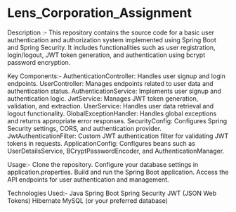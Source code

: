 # Lens_Corporation_Assignment

Description :- This repository contains the source code for a basic user authentication and authorization system implemented using Spring Boot and Spring Security. It includes functionalities such as user registration, login/logout, JWT token generation, and authentication using bcrypt password encryption.


Key Components:-
AuthenticationController: Handles user signup and login endpoints.
UserController: Manages endpoints related to user data and authentication status.
AuthenticationService: Implements user signup and authentication logic.
JwtService: Manages JWT token generation, validation, and extraction.
UserService: Handles user data retrieval and logout functionality.
GlobalExceptionHandler: Handles global exceptions and returns appropriate error responses.
SecurityConfig: Configures Spring Security settings, CORS, and authentication provider.
JwtAuthenticationFilter: Custom JWT authentication filter for validating JWT tokens in requests.
ApplicationConfig: Configures beans such as UserDetailsService, BCryptPasswordEncoder, and AuthenticationManager.


Usage:-
Clone the repository.
Configure your database settings in application.properties.
Build and run the Spring Boot application.
Access the API endpoints for user authentication and management.


Technologies Used:-
Java
Spring Boot
Spring Security
JWT (JSON Web Tokens)
Hibernate
MySQL (or your preferred database)
